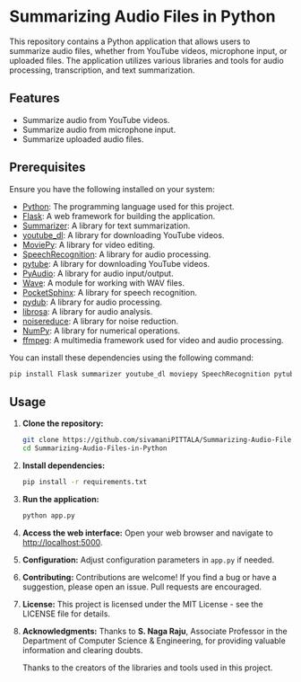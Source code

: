 # Summarizing Audio Files in Python

This repository contains a Python application that allows users to summarize audio files, whether from YouTube videos, microphone input, or uploaded files. The application utilizes various libraries and tools for audio processing, transcription, and text summarization.

## Features

- Summarize audio from YouTube videos.
- Summarize audio from microphone input.
- Summarize uploaded audio files.

## Prerequisites

Ensure you have the following installed on your system:

- [Python](https://www.python.org/downloads/): The programming language used for this project.
-  [Flask](https://pypi.org/project/Flask/): A web framework for building the application.
- [Summarizer](https://pypi.org/project/summarizer/): A library for text summarization.
- [youtube_dl](https://pypi.org/project/youtube_dl/): A library for downloading YouTube videos.
- [MoviePy](https://pypi.org/project/moviepy/): A library for video editing.
- [SpeechRecognition](https://pypi.org/project/SpeechRecognition/): A library for audio processing.
- [pytube](https://pypi.org/project/pytube/): A library for downloading YouTube videos.
- [PyAudio](https://pypi.org/project/PyAudio/): A library for audio input/output.
- [Wave](https://docs.python.org/3/library/wave.html): A module for working with WAV files.
- [PocketSphinx](https://pypi.org/project/pocketsphinx/): A library for speech recognition.
- [pydub](https://pypi.org/project/pydub/): A library for audio processing.
- [librosa](https://pypi.org/project/librosa/): A library for audio analysis.
- [noisereduce](https://pypi.org/project/noisereduce/): A library for noise reduction.
- [NumPy](https://pypi.org/project/numpy/): A library for numerical operations.
- [ffmpeg](https://www.ffmpeg.org/): A multimedia framework used for video and audio processing.

You can install these dependencies using the following command:

```bash
pip install Flask summarizer youtube_dl moviepy SpeechRecognition pytube PyAudio pydub librosa noisereduce numpy
```

## Usage

1. **Clone the repository:**
    ```bash
    git clone https://github.com/sivamaniPITTALA/Summarizing-Audio-Files-in-Python.git
    cd Summarizing-Audio-Files-in-Python
    ```

2. **Install dependencies:**
    ```bash
    pip install -r requirements.txt
    ```

3. **Run the application:**
    ```bash
    python app.py
    ```

4. **Access the web interface:**
    Open your web browser and navigate to [http://localhost:5000](http://localhost:5000).

5. **Configuration:**
    Adjust configuration parameters in `app.py` if needed.

6. **Contributing:**
    Contributions are welcome! If you find a bug or have a suggestion, please open an issue. Pull requests are encouraged.

7. **License:**
    This project is licensed under the MIT License - see the LICENSE file for details.

8. **Acknowledgments:**
    Thanks to **S. Naga Raju**, Associate Professor in the Department of Computer Science & Engineering, for providing valuable information and clearing doubts.

    Thanks to the creators of the libraries and tools used in this project.





